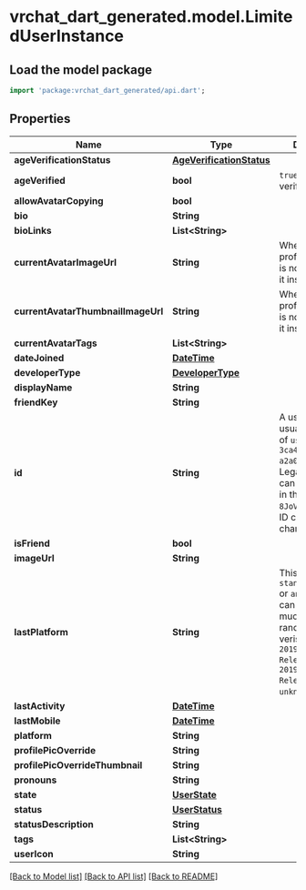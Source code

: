 # vrchat_dart_generated.model.LimitedUserInstance

## Load the model package
```dart
import 'package:vrchat_dart_generated/api.dart';
```

## Properties
Name | Type | Description | Notes
------------ | ------------- | ------------- | -------------
**ageVerificationStatus** | [**AgeVerificationStatus**](AgeVerificationStatus.md) |  | 
**ageVerified** | **bool** | `true` if, user is age verified (not 18+). | 
**allowAvatarCopying** | **bool** |  | 
**bio** | **String** |  | [optional] 
**bioLinks** | **List&lt;String&gt;** |   | [optional] 
**currentAvatarImageUrl** | **String** | When profilePicOverride is not empty, use it instead. | 
**currentAvatarThumbnailImageUrl** | **String** | When profilePicOverride is not empty, use it instead. | 
**currentAvatarTags** | **List&lt;String&gt;** |  | 
**dateJoined** | [**DateTime**](DateTime.md) |  | 
**developerType** | [**DeveloperType**](DeveloperType.md) |  | 
**displayName** | **String** |  | 
**friendKey** | **String** |  | 
**id** | **String** | A users unique ID, usually in the form of `usr_c1644b5b-3ca4-45b4-97c6-a2a0de70d469`. Legacy players can have old IDs in the form of `8JoV9XEdpo`. The ID can never be changed. | 
**isFriend** | **bool** |  | 
**imageUrl** | **String** |  | [optional] 
**lastPlatform** | **String** | This can be `standalonewindows` or `android`, but can also pretty much be any random Unity verison such as `2019.2.4-801-Release` or `2019.2.2-772-Release` or even `unknownplatform`. | 
**lastActivity** | [**DateTime**](DateTime.md) |  | 
**lastMobile** | [**DateTime**](DateTime.md) |  | 
**platform** | **String** |  | [optional] 
**profilePicOverride** | **String** |  | [optional] 
**profilePicOverrideThumbnail** | **String** |  | [optional] 
**pronouns** | **String** |  | 
**state** | [**UserState**](UserState.md) |  | 
**status** | [**UserStatus**](UserStatus.md) |  | 
**statusDescription** | **String** |  | 
**tags** | **List&lt;String&gt;** |  | 
**userIcon** | **String** |  | [optional] 

[[Back to Model list]](../README.md#documentation-for-models) [[Back to API list]](../README.md#documentation-for-api-endpoints) [[Back to README]](../README.md)


